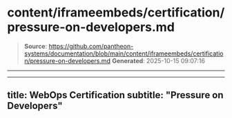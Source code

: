 # content/iframeembeds/certification/pressure-on-developers.md

> **Source**: https://github.com/pantheon-systems/documentation/blob/main/content/iframeembeds/certification/pressure-on-developers.md
> **Generated**: 2025-10-15 09:07:16

---

---
title: WebOps Certification
subtitle: "Pressure on Developers"
---

<Partial file="certification-guide/pressure-on-developers.md" />

